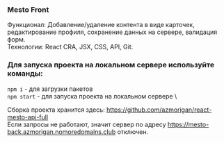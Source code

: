 ### Mesto Front
 
Функционал: Добавление/удаление контента в виде карточек, редактирование профиля, сохранение
данных на сервере, валидация форм. \
Технологии: React CRA, JSX, CSS, API, Git.

### Для запуска проекта на локальном сервере используйте команды:
 `npm i` - для загрузки пакетов \
 `npm start` - для запуска проекта на локальном сервере \

Сборка проекта хранится здесь: https://github.com/azmorigan/react-mesto-api-full \
Если запросы не работают, значит сервер по адресу https://mesto-back.azmorigan.nomoredomains.club отключен.
